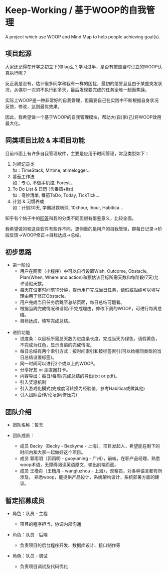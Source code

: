 # Keep-Working / 基于WOOP的自我管理
A project which use WOOP and Mind Map to help people achieving goal(s).

## 项目起源

大家还记得在开学之初立下的flag么？学习过半，是否有按照当时订立的WOOP认真执行呢？  

反正我是没有，估计很多同学和我有一样的困扰，最初的信誓旦旦由于某些突发状况，从偶尔一次的不执行到多天，最后发现要完成的任务全堆一起而焦躁。  

实际上WOOP是一种非常好的自我管理，但需要自己在实践中不断根据自身状况反馈，修改，达到最优效果。  

因此，我希望做一个基于WOOP的自我管理模块，帮助大(自)家(己)将WOOP效用最大化。  

## 同类项目比较 & 本项目功能

目前市面上有许多自我管理软件，主要是应用于时间管理，常见类型如下：
1. 时间记录类  
 如：TimeStack, Mrtime, atimelogger...
2. 番茄工作法  
 如：专心, 不做手机控, Forest...
3. To Do List & 日历 (含番茄+list)  
 如：奇妙清单, 番茄ToDo, Today, TickTick...
4. 计划 & 习惯养成  
 如：计划30天, 学霸拯救地球, 10khour, ihour, Habitica...   

知乎有个帖子中的[回答](https://www.zhihu.com/question/28323632/answer/80911363)和我的分类不同但很有借鉴意义，比较全面。  

我希望做的和这些软件有些许不同，更侧重的是用户的自我管理，即每日记录→阶段反馈→WOOP修正→目标达成→总结。  

## 初步思路

- 第一阶段  
  - 用户在网页（小程序）中可以自行设置Wish, Outcome, Obstacle, Plan(When, Where and action)和预估该目标所需天数和每阶段(7天)允许请假天数。  
  - 每天在设定时间前10分钟，提示用户完成当日任务，请假或拒绝可以填写理由用于修正Obstacle。  
  - 用户完成当日任务后跳至总结页面，每日总结可翻看。  
  - 根据当周完成情况和请假/不完成理由，修改下周的WOOP，可进行每周总结。  
  - 目标达成，填写完成总结。  
  
- 进阶功能
  - 进度条：以目标所需总天数为进度条长度，完成当天为绿色，请假黄色，不完成为红色，显示当前的完成情况。  
  - 每日总结有两个索引方式：按时间索引和按标签索引(可以给相同类型的当日总结设置标签)。  
  - 同一时间可以进行2个或以上的WOOP。  
  - 分享好友 or 朋友圈打卡。  
  - 内容导出：每日/每周/完成总结的导出(txt or pdf)。  
  - 引入奖惩机制  
  - 引入游戏化模式(完成度可转换为经验值，参考Habitica或做其他)  
  - 引入团队合作/论坛(同侪压力)

## 团队介绍

- 团队名称：暂无

- 团队成员：
  - 成员 Becky（Becky - Beckyme - 上海），项目发起人，希望能在剩下的时间内和大家一起做好这个项目。  
  - 成员 郭雨明（郭雨明 - guoyuming - 广州），前端，在职产品经理，熟悉woop术语，无障碍阅读英语原文，输出前端页面。 
  - 成员 王橹舟（王橹舟 - wangluzhou - 上海），观察员，对各种语言都有所涉及， 熟悉woop，能提供产品设计，系统架构设计，系统部署方面的建议。  

## 暂定招募成员

- 角色：队员 - 主程  
  - 项目的程序担当，协调内部沟通

- 角色：队员 - 后端
  - 负责项目的后台程序开发、数据库设计、接口制作等
  
- 角色：队员 - 调试
  - 负责项目调试及代码优化

  
  
